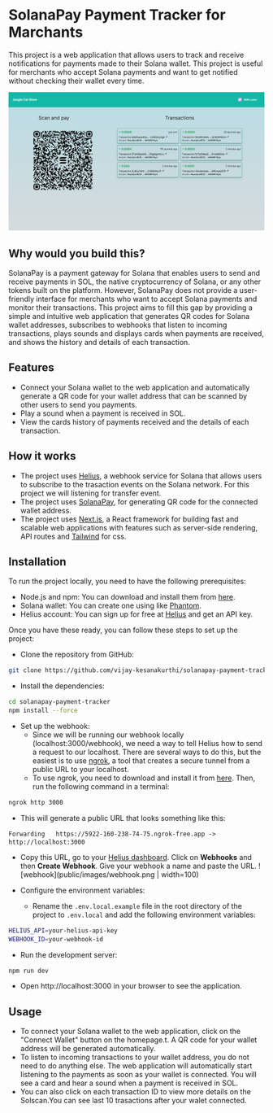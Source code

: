 # SolanaPay Payment Tracker for Marchants

This project is a web application that allows users to track and receive notifications for payments made to their Solana wallet. This project is useful for merchants who accept Solana payments and want to get notified without checking their wallet every time.

![Screenshot of the web application](public/images/sneakpeak.png)

## Why would you build this?

 SolanaPay is a payment gateway for Solana that enables users to send and receive payments in SOL, the native cryptocurrency of Solana, or any other tokens built on the platform. However, SolanaPay does not provide a user-friendly interface for merchants who want to accept Solana payments and monitor their transactions. This project aims to fill this gap by providing a simple and intuitive web application that generates QR codes for Solana wallet addresses, subscribes to webhooks that listen to incoming transactions, plays sounds and displays cards when payments are received, and shows the history and details of each transaction.

## Features

- Connect your Solana wallet to the web application and automatically generate a QR code for your wallet address that can be scanned by other users to send you payments.
- Play a sound when a payment is received in SOL.
- View the cards history of payments received and the details of each transaction.

## How it works


- The project uses [Helius](https://www.helius.xyz/), a webhook service for Solana that allows users to subscribe to the trasaction events on the Solana network. For this project we will listening for transfer event. 
- The project uses [SolanaPay](https://solanapay.com/), for generating QR code for the connected wallet address.
- The project uses [Next.js](https://nextjs.org/), a React framework for building fast and scalable web applications with features such as server-side rendering, API routes and [Tailwind](https://tailwindcss.com/) for css.

## Installation

To run the project locally, you need to have the following prerequisites:

- Node.js and npm: You can download and install them from [here](https://nodejs.org/en).
- Solana wallet: You can create one using like [Phantom](https://phantom.app/).
- Helius account: You can sign up for free at [Helius](https://dev.helius.xyz/) and get an API key.

Once you have these ready, you can follow these steps to set up the project:

- Clone the repository from GitHub:

```bash
git clone https://github.com/vijay-kesanakurthi/solanapay-payment-tracker
```

- Install the dependencies:

```bash
cd solanapay-payment-tracker
npm install --force
```

- Set up the webhook:
  - Since we will be running our webhook locally (localhost:3000/webhook), we need a way to tell Helius how to send a request to our localhost. There are several ways to do this, but the easiest is to use [ngrok](https://ngrok.com/), a tool that creates a secure tunnel from a public URL to your localhost.
  - To use ngrok, you need to download and install it from [here](https://ngrok.com/). Then, run the following command in a terminal:

```bash
ngrok http 3000
```

  - This will generate a public URL that looks something like this:

```
Forwarding   https://5922-160-238-74-75.ngrok-free.app -> http://localhost:3000
```

  - Copy this URL, go to your [Helius dashboard](https://dev.helius.xyz/dashboard/app). Click on **Webhooks** and then **Create Webhook**. Give your webhook a name and paste the URL.
![webhook](public/images/webhook.png | width=100)

- Configure the environment variables:
  - Rename the `.env.local.example` file in the root directory of the project to `.env.local` and add the following environment variables:

```bash
HELIUS_API=your-helius-api-key
WEBHOOK_ID=your-webhook-id
```

- Run the development server:

```bash
npm run dev
```

- Open http://localhost:3000 in your browser to see the application.



## Usage

- To connect your Solana wallet to the web application, click on the "Connect Wallet" button on the homepage.t. A QR code for your wallet address will be generated automatically.
- To listen to incoming transactions to your wallet address, you do not need to do anything else. The web application will automatically start listening to the payments as soon as your wallet is connected. You will see a card and hear a sound when a payment is received in SOL. 
-  You can also click on each transaction ID to view more details on the Solscan.You can see last 10 trasactions after your walet connected.